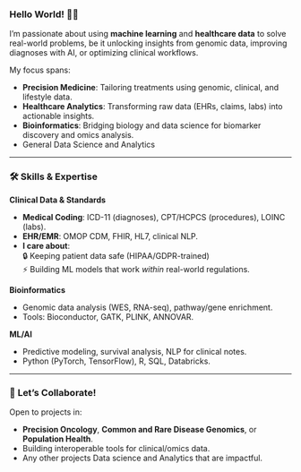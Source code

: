 ### Hello World! 👋😊

I’m passionate about using **machine learning** and **healthcare data** to solve real-world problems, be it unlocking insights from genomic data, improving diagnoses with AI, or optimizing clinical workflows.    

My focus spans:  
- **Precision Medicine**: Tailoring treatments using genomic, clinical, and lifestyle data.  
- **Healthcare Analytics**: Transforming raw data (EHRs, claims, labs) into actionable insights.  
- **Bioinformatics**: Bridging biology and data science for biomarker discovery and omics analysis.
- General Data Science and Analytics
   

---

### 🛠️ **Skills & Expertise**  
**Clinical Data & Standards**  
- **Medical Coding**: ICD-11 (diagnoses), CPT/HCPCS (procedures), LOINC (labs).  
- **EHR/EMR**: OMOP CDM, FHIR, HL7, clinical NLP.
- **I care about**:  
   🔒 Keeping patient data safe (HIPAA/GDPR-trained)  
   ⚡ Building ML models that work *within* real-world regulations.

**Bioinformatics**  
- Genomic data analysis (WES, RNA-seq), pathway/gene enrichment.  
- Tools: Bioconductor, GATK, PLINK, ANNOVAR.  

**ML/AI**  
- Predictive modeling, survival analysis, NLP for clinical notes.  
- Python (PyTorch, TensorFlow), R, SQL, Databricks.  

---

### 🤝 **Let’s Collaborate!**  
Open to projects in:  
- **Precision Oncology**, **Common and Rare Disease Genomics**, or **Population Health**.  
- Building interoperable tools for clinical/omics data.
- Any other projects Data science and Analytics that are impactful.
  
